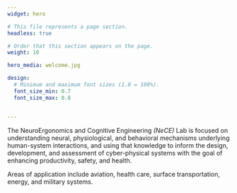 ```yaml
---
widget: hero

# This file represents a page section.
headless: true

# Order that this section appears on the page.
weight: 10

hero_media: welcome.jpg

design:
  # Minimum and maximum font sizes (1.0 = 100%).
  font_size_min: 0.7
  font_size_max: 0.8


---
```


The NeuroErgonomics and Cognitive Engineering _(NeCE)_ Lab is focused on understanding neural, physiological, and behavioral mechanisms underlying human-system interactions, and using that knowledge to inform the design, development, and assessment of cyber-physical systems with the goal of enhancing productivity, safety, and health.

Areas of application include aviation, health care, surface transportation, energy, and military systems.
